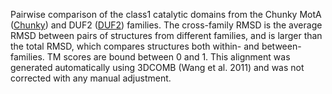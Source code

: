 Pairwise comparison of the class1 catalytic domains from the Chunky MotA (<a href='/class1/Chunky'>Chunky</a>) and DUF2 (<a href='/class1/DUF2'>DUF2</a>) families. 
	The cross-family RMSD is the average RMSD between pairs of structures from different families, and is
	 larger than the total RMSD, which compares structures both within- and between-families. TM scores are bound between 0 and 1. 
	 This alignment was generated automatically using 3DCOMB (Wang et al. 2011) and was not corrected with any manual adjustment.
